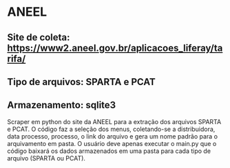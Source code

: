 # ANEEL
## Site de coleta:  https://www2.aneel.gov.br/aplicacoes_liferay/tarifa/
## Tipo de arquivos: SPARTA e PCAT
## Armazenamento: sqlite3

Scraper em python do site da ANEEL para a extração dos arquivos SPARTA e PCAT. O código faz a seleção dos menus, coletando-se a distribuidora, data processo, processo, o link do arquivo e gera um nome padrão para o arquivamento em pasta.
O usuário deve apenas executar o main.py que o código baixará os dados armazenados em uma pasta para cada tipo de arquivo (SPARTA ou PCAT).

